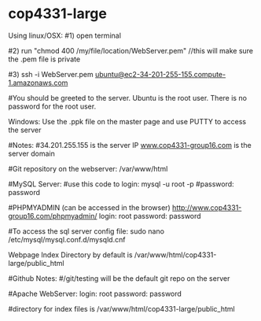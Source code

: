 # cop4331-large

Using linux/OSX:
#1) open terminal

#2) run "chmod 400 /my/file/location/WebServer.pem" //this will make sure the .pem file is private

#3) ssh -i WebServer.pem ubuntu@ec2-34-201-255-155.compute-1.amazonaws.com

#You should be greeted to the server.  Ubuntu is the root user.  There is no password for the root user.

Windows:
Use the .ppk file on the master page and use PUTTY to access the server

#Notes:
#34.201.255.155 is the server IP
www.cop4331-group16.com is the server domain 

#Git repository on the webserver: 
/var/www/html

#MySQL Server:
#use this code to login: mysql -u root -p
#password:  password

#PHPMYADMIN (can be accessed in the browser)
 http://www.cop4331-group16.com/phpmyadmin/
login: root
password: password

#To access the sql server config file: sudo nano /etc/mysql/mysql.conf.d/mysqld.cnf

Webpage Index Directory by default is /var/www/html/cop4331-large/public_html

#Github Notes:
#/git/testing will be the default git repo on the server

#Apache WebServer:
login: root
password: password

#directory for index files is /var/www/html/cop4331-large/public_html

